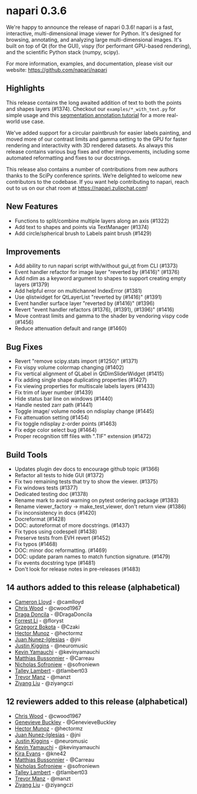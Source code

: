 # napari 0.3.6

We're happy to announce the release of napari 0.3.6!
napari is a fast, interactive, multi-dimensional image viewer for Python.
It's designed for browsing, annotating, and analyzing large multi-dimensional
images. It's built on top of Qt (for the GUI), vispy (for performant GPU-based
rendering), and the scientific Python stack (numpy, scipy).

For more information, examples, and documentation, please visit our website:
https://github.com/napari/napari

## Highlights

This release contains the long awaited addition of text to both the points and
shapes layers (#1374). Checkout our `examples/*_with_text.py` for simple usage
and this [segmentation annotation tutorial](https://napari.org/tutorials/segmentation/annotate_segmentation)
for a more real-world use case.

We've added support for a circular paintbrush for easier labels painting,
and moved more of our contrast limits and gamma setting to the GPU for faster
rendering and interactivity with 3D rendered datasets. As always this release
contains various bug fixes and other improvements, including some automated
reformatting and fixes to our docstrings.

This release also contains a number of contributions from new authors thanks
to the SciPy conference sprints. We’re delighted to welcome new contributors to
the codebase. If you want help contributing to napari, reach out to us on our chat
room at https://napari.zulipchat.com!

## New Features

- Functions to split/combine multiple layers along an axis (#1322)
- Add text to shapes and points via TextManager (#1374)
- Add circle/spherical brush to Labels paint brush (#1429)

## Improvements

- Add ability to run napari script with/without gui_qt from CLI (#1373)
- Event handler refactor for image layer  "reverted by (#1416)" (#1376)
- Add ndim as a keyword argument to shapes to support creating empty layers (#1379)
- Add helpful error on multichannel IndexError (#1381)
- Use qlistwidget for QtLayerList "reverted by (#1416)" (#1391)
- Event handler surface layer  "reverted by (#1416)" (#1396)
- Revert "event handler refactors (#1376), (#1391), (#1396)" (#1416)
- Move contrast limits and gamma to the shader by vendoring vispy code (#1456)
- Reduce attenuation default and range (#1460)

## Bug Fixes

- Revert "remove scipy.stats import (#1250)" (#1371)
- Fix vispy volume colormap changing (#1402)
- Fix vertical alignment of QLabel in QtDimSliderWidget (#1415)
- Fix adding single shape duplicating properties (#1427)
- Fix viewing properties for multiscale labels layers (#1433)
- Fix trim of layer number (#1439)
- Hide status bar line on windows (#1440)
- Handle nested zarr path (#1441)
- Toggle image/ volume nodes on ndisplay change (#1445)
- Fix attenuation setting (#1454)
- Fix toggle ndisplay z-order points (#1463)
- Fix edge color select bug (#1464)
- Proper recognition tiff files with ".TIF" extension (#1472)

## Build Tools

- Updates plugin dev docs to encourage github topic (#1366)
- Refactor all tests to hide GUI (#1372)
- Fix two remaining tests that try to show the viewer. (#1375)
- Fix windows tests (#1377)
- Dedicated testing doc (#1378)
- Rename mark to avoid warning on pytest ordering package (#1383)
- Rename viewer_factory -> make_test_viewer, don't return view (#1386)
- Fix inconsistency in docs (#1420)
- Docreformat (#1428)
- DOC: autoreformat of more docstrings. (#1437)
- Fix typos using codespell (#1438)
- Preserve tests from EVH revert (#1452)
- Fix typos (#1468)
- DOC: minor doc reformatting. (#1469)
- DOC: update param names to match function signature. (#1479)
- Fix events docstring type (#1481)
- Don't look for release notes in pre-releases (#1483)

## 14 authors added to this release (alphabetical)

- [Cameron Lloyd](https://github.com/napari/napari/commits?author=camlloyd) - @camlloyd
- [Chris Wood](https://github.com/napari/napari/commits?author=cwood1967) - @cwood1967
- [Draga Doncila](https://github.com/napari/napari/commits?author=DragaDoncila) - @DragaDoncila
- [Forrest Li](https://github.com/napari/napari/commits?author=floryst) - @floryst
- [Grzegorz Bokota](https://github.com/napari/napari/commits?author=Czaki) - @Czaki
- [Hector Munoz](https://github.com/napari/napari/commits?author=hectormz) - @hectormz
- [Juan Nunez-Iglesias](https://github.com/napari/napari/commits?author=jni) - @jni
- [Justin Kiggins](https://github.com/napari/napari/commits?author=neuromusic) - @neuromusic
- [Kevin Yamauchi](https://github.com/napari/napari/commits?author=kevinyamauchi) - @kevinyamauchi
- [Matthias Bussonnier](https://github.com/napari/napari/commits?author=Carreau) - @Carreau
- [Nicholas Sofroniew](https://github.com/napari/napari/commits?author=sofroniewn) - @sofroniewn
- [Talley Lambert](https://github.com/napari/napari/commits?author=tlambert03) - @tlambert03
- [Trevor Manz](https://github.com/napari/napari/commits?author=manzt) - @manzt
- [Ziyang Liu](https://github.com/napari/napari/commits?author=ziyangczi) - @ziyangczi

## 12 reviewers added to this release (alphabetical)

- [Chris Wood](https://github.com/napari/napari/commits?author=cwood1967) - @cwood1967
- [Genevieve Buckley](https://github.com/napari/napari/commits?author=GenevieveBuckley) - @GenevieveBuckley
- [Hector Munoz](https://github.com/napari/napari/commits?author=hectormz) - @hectormz
- [Juan Nunez-Iglesias](https://github.com/napari/napari/commits?author=jni) - @jni
- [Justin Kiggins](https://github.com/napari/napari/commits?author=neuromusic) - @neuromusic
- [Kevin Yamauchi](https://github.com/napari/napari/commits?author=kevinyamauchi) - @kevinyamauchi
- [Kira Evans](https://github.com/napari/napari/commits?author=kne42) - @kne42
- [Matthias Bussonnier](https://github.com/napari/napari/commits?author=Carreau) - @Carreau
- [Nicholas Sofroniew](https://github.com/napari/napari/commits?author=sofroniewn) - @sofroniewn
- [Talley Lambert](https://github.com/napari/napari/commits?author=tlambert03) - @tlambert03
- [Trevor Manz](https://github.com/napari/napari/commits?author=manzt) - @manzt
- [Ziyang Liu](https://github.com/napari/napari/commits?author=ziyangczi) - @ziyangczi
